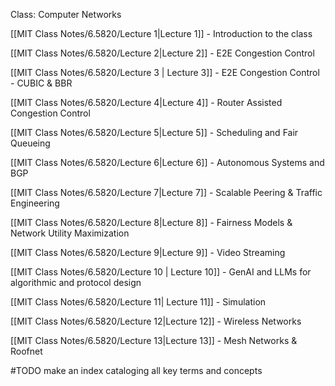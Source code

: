 Class: Computer Networks

[[MIT Class Notes/6.5820/Lecture 1|Lecture 1]] - Introduction to the class

[[MIT Class Notes/6.5820/Lecture 2|Lecture 2]] - E2E Congestion Control

[[MIT Class Notes/6.5820/Lecture 3 | Lecture 3]] - E2E Congestion Control - CUBIC & BBR

[[MIT Class Notes/6.5820/Lecture 4|Lecture 4]] - Router Assisted Congestion Control

[[MIT Class Notes/6.5820/Lecture 5|Lecture 5]] - Scheduling and Fair Queueing

[[MIT Class Notes/6.5820/Lecture 6|Lecture 6]] - Autonomous Systems and BGP

[[MIT Class Notes/6.5820/Lecture 7|Lecture 7]] - Scalable Peering & Traffic Engineering

[[MIT Class Notes/6.5820/Lecture 8|Lecture 8]] - Fairness Models & Network Utility Maximization

[[MIT Class Notes/6.5820/Lecture 9|Lecture 9]] - Video Streaming

[[MIT Class Notes/6.5820/Lecture 10 | Lecture 10]] - GenAI and LLMs for algorithmic and protocol design

[[MIT Class Notes/6.5820/Lecture 11| Lecture 11]] - Simulation

[[MIT Class Notes/6.5820/Lecture 12|Lecture 12]] - Wireless Networks

[[MIT Class Notes/6.5820/Lecture 13|Lecture 13]] - Mesh Networks & Roofnet


#TODO make an index cataloging all key terms and concepts
